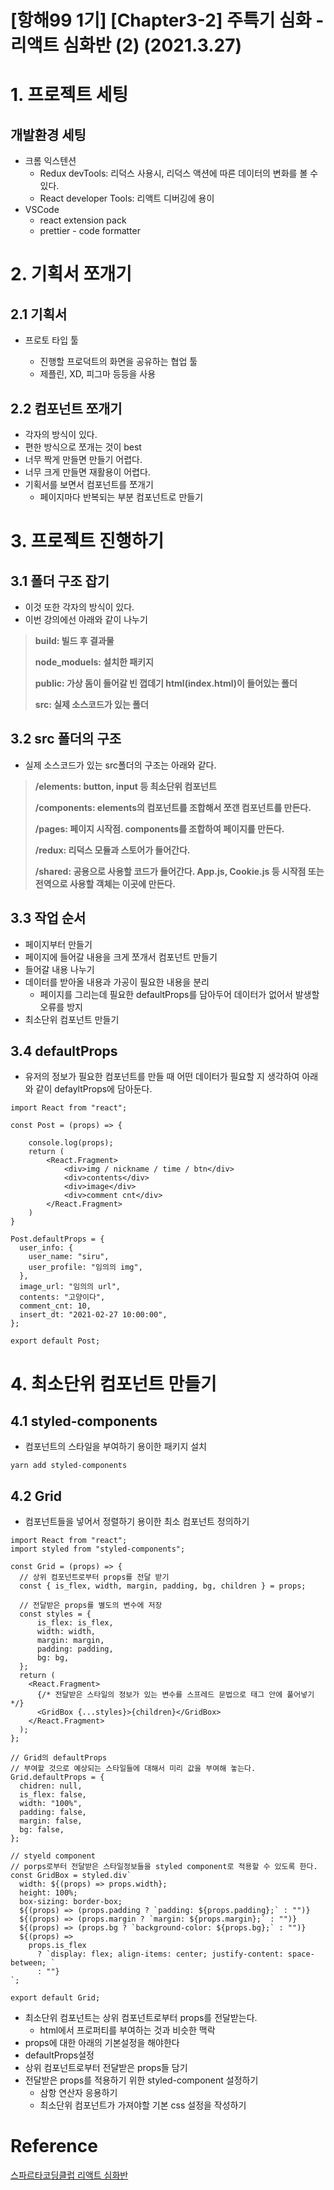 # [항해99 1기] [Chapter3-2] 주특기 심화 - 리액트 심화반 (2) (2021.3.27)



# 1. 프로젝트 세팅

## 개발환경 세팅

* 크롬 익스텐션
  * Redux devTools: 리덕스 사용시, 리덕스 액션에 따른 데이터의 변화를 볼 수 있다.
  * React developer Tools: 리액트 디버깅에 용이
* VSCode
  * react extension pack
  * prettier - code formatter



# 2.  기획서 쪼개기

## 2.1 기획서

* 프로토 타입 툴

  * 진행할 프로덕트의 화면을 공유하는 협업 툴
  * 제플린, XD, 피그마 등등을 사용

  

## 2.2 컴포넌트 쪼개기

* 각자의 방식이 있다.
* 편한 방식으로 쪼개는 것이 best
* 너무 짝게 만들면 만들기 어렵다.
* 너무 크게 만들면 재활용이 어렵다.
* 기획서를 보면서 컴포넌트를 쪼개기
  * 페이지마다 반복되는 부분 컴포넌트로 만들기



# 3. 프로젝트 진행하기

## 3.1 폴더 구조 잡기

* 이것 또한 각자의 방식이 있다.
* 이번 강의에선 아래와 같이 나누기

> **build: 빌드 후 결과물**
>
> **node_moduels: 설치한 패키지**
>
> **public: 가상 돔이 들어갈 빈 껍데기 html(index.html)이 들어있는 폴더**
>
> **src: 실제 소스코드가 있는 폴더**



## 3.2 src 폴더의 구조

* 실제 소스코드가 있는 src폴더의 구조는 아래와 같다.

> **/elements: button, input 등 최소단위 컴포넌트**
>
> **/components: elements의 컴포넌트를 조합해서 쪼갠 컴포넌트를 만든다.**
>
> **/pages: 페이지 시작점. components를 조합하여 페이지를 만든다.**
>
> **/redux: 리덕스 모듈과 스토어가 들어간다.**
>
> **/shared: 공용으로 사용할 코드가 들어간다. App.js, Cookie.js 등 시작점 또는 전역으로 사용할 객체는 이곳에 만든다.**



## 3.3 작업 순서

* 페이지부터 만들기
* 페이지에 들어갈 내용을 크게 쪼개서 컴포넌트 만들기
* 들어갈 내용 나누기
* 데이터를 받아올 내용과 가공이 필요한 내용을 분리
  * 페이지를 그리는데 필요한 defaultProps를 담아두어 데이터가 없어서 발생할 오류를 방지
* 최소단위 컴포넌트 만들기



## 3.4 defaultProps

* 유저의 정보가 필요한 컴포넌트를 만들 때 어떤 데이터가 필요할 지 생각하여 아래와 같이 defayltProps에 담아둔다.

```React
import React from "react";

const Post = (props) => {

    console.log(props);
    return (
        <React.Fragment>
            <div>img / nickname / time / btn</div>
            <div>contents</div>
            <div>image</div>
            <div>comment cnt</div>
        </React.Fragment>
    )
}

Post.defaultProps = {
  user_info: {
    user_name: "siru",
    user_profile: "임의의 img",
  },
  image_url: "임의의 url",
  contents: "고양이다",
  comment_cnt: 10,
  insert_dt: "2021-02-27 10:00:00",
};

export default Post;
```



# 4. 최소단위 컴포넌트 만들기

## 4.1 styled-components

* 컴포넌트의 스타일을 부여하기 용이한 패키지 설치

```shell
yarn add styled-components
```



## 4.2 Grid

* 컴포넌트들을 넣어서 정렬하기 용이한 최소 컴포넌트 정의하기

```react
import React from "react";
import styled from "styled-components";

const Grid = (props) => {
  // 상위 컴포넌트로부터 props를 전달 받기
  const { is_flex, width, margin, padding, bg, children } = props;

  // 전달받은 props를 별도의 변수에 저장
  const styles = {
      is_flex: is_flex,
      width: width,
      margin: margin,
      padding: padding,
      bg: bg,
  };
  return (
    <React.Fragment>
      {/* 전달받은 스타일의 정보가 있는 변수를 스프레드 문법으로 태그 안에 풀어넣기 */}
      <GridBox {...styles}>{children}</GridBox>
    </React.Fragment>
  );
};

// Grid의 defaultProps
// 부여할 것으로 예상되는 스타일들에 대해서 미리 값을 부여해 놓는다.
Grid.defaultProps = {
  chidren: null,
  is_flex: false,
  width: "100%",
  padding: false,
  margin: false,
  bg: false,
};

// styeld component
// porps로부터 전달받은 스타일정보들을 styled component로 적용할 수 있도록 한다.
const GridBox = styled.div`
  width: ${(props) => props.width};
  height: 100%;
  box-sizing: border-box;
  ${(props) => (props.padding ? `padding: ${props.padding};` : "")}
  ${(props) => (props.margin ? `margin: ${props.margin};` : "")}
  ${(props) => (props.bg ? `background-color: ${props.bg};` : "")}
  ${(props) =>
    props.is_flex
      ? `display: flex; align-items: center; justify-content: space-between; `
      : ""}
`;

export default Grid;
```

* 최소단위 컴포넌트는 상위 컴포넌트로부터 props를 전달받는다.
  * html에서 프로퍼티를 부여하는 것과 비슷한 맥락
* props에 대한 아래의 기본설정을 해야한다
* defaultProps설정
* 상위 컴포넌트로부터 전달받은 props들 담기
* 전달받은 props를 적용하기 위한 styled-component 설정하기
  * 삼항 연산자 응용하기
  * 최소단위 컴포넌트가 가져야할 기본 css 설정을 작성하기

# Reference

[스파르타코딩클럽 리액트 심화반](https://spartacodingclub.kr/online/react/plus)

